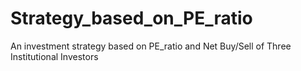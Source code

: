 # Strategy_based_on_PE_ratio
An investment strategy based on PE_ratio and Net Buy/Sell of Three Institutional Investors
